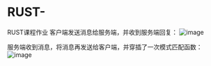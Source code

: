 # RUST-
RUST课程作业
客户端发送消息给服务端，并收到服务端回复：
![image](https://user-images.githubusercontent.com/43193435/126650823-39fa4c3c-1703-4752-b67d-efcacf3ff11d.png)

服务端收到消息，将消息再发送给客户端，并穿插了一次模式匹配函数：
![image](https://user-images.githubusercontent.com/43193435/126651218-81817ddb-e07e-4832-8d7f-57dfd30faf47.png)
